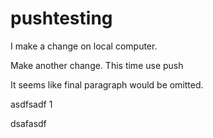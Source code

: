 # pushtesting

I make a change on local computer. 

Make another change. This time use push

It seems like final paragraph would be omitted.

asdfsadf
1

dsafasdf